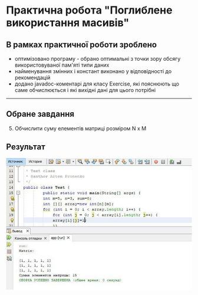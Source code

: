 # Практична робота "Поглиблене використання масивів"

## В рамках практичної роботи зроблено
* оптимізовано програму - обрано оптимальні з точки зору обсягу використовуваної пам'яті типи даних
* найменування змінних і констант виконано у відповідності до рекомендацій
* додано javadoc-коментарі для класу Exercise, які пояснюють що саме обчислюється і які вихідні дані для цього потрібні

----

## Обране завдання
5. Обчислити суму елементів матриці розміром N x M

## Результат
<img src="https://github.com/ppc-ntu-khpi/masivi-34-Artem-Pronenko/blob/master/img/res.jpg">
